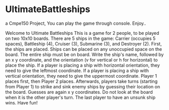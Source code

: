 # UltimateBattleships

a Cmpe150 Project, You can play the game through console. Enjoy..

Welcome to Ultimate Battleships
This is a game for 2 people, to be played on two 10x10 boards.
There are 5 ships in the game: Carrier (occupies 5 spaces), Battleship (4), Cruiser (3), Submarine (3), and Destroyer (2).
First, the ships are placed. Ships can be placed on any unoccupied space on the board. The entire ship must be on board.
Write the ship's name, followed by an x y coordinate, and the orientation (v for vertical or h for horizontal) to place the ship.
If a player is placing a ship with horizontal orientation, they need to give the leftmost coordinate.
If a player is placing a ship with vertical orientation, they need to give the uppermost coordinate.
Player 1 places first, then Player 2 places. Afterwards, players take turns (starting from Player 1) to strike and sink enemy ships by guessing their location on the board.
Guesses are again x y coordinates. Do not look at the board when it is the other player's turn.
The last player to have an unsunk ship wins.
Have fun!
